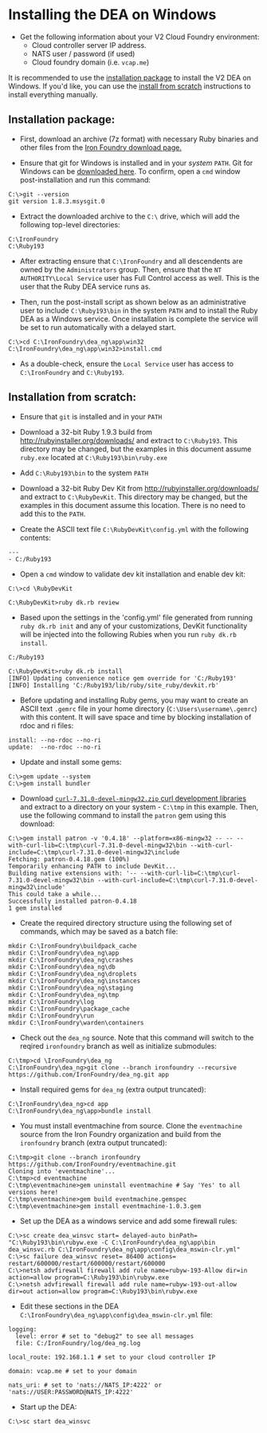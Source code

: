 <!---
  vim:sw=2:ts=2:expandtab:fo=t:tw=144
-->

Installing the DEA on Windows
=============================

* Get the following information about your V2 Cloud Foundry environment:
  * Cloud controller server IP address.
  * NATS user / password (if used)
  * Cloud foundry domain (i.e. `vcap.me`)

It is recommended to use the [installation package](#installation-package) to install the V2 DEA on Windows. If you'd like, you can use the [install
from scratch](#installation-from-scratch) instructions to install everything manually.

Installation package:
-------------------------------------------------

* First, download an archive (7z format) with necessary Ruby binaries and other files from the [Iron Foundry download page.](http://www.ironfoundry.org/download)

* Ensure that git for Windows is installed and in your *system* `PATH`. Git for Windows can be [downloaded here](http://msysgit.github.io/). To confirm,
open a `cmd` window post-installation and run this command:

```
C:\>git --version
git version 1.8.3.msysgit.0
```

* Extract the downloaded archive to the `C:\` drive, which will add the following top-level directories:

```
C:\IronFoundry
C:\Ruby193
```

* After extracting ensure that `C:\IronFoundry` and all descendents are owned by the `Administrators` group. Then, ensure that the `NT AUTHORITY\Local Service` user has Full Control access as well. This is the user that the Ruby DEA service runs as.

* Then, run the post-install script as shown below as an administrative user to include `C:\Ruby193\bin` in the system `PATH` and to install the
Ruby DEA as a Windows service. Once installation is complete the service will be set to run automatically with a delayed start.

```
C:\>cd C:\IronFoundry\dea_ng\app\win32
C:\IronFoundry\dea_ng\app\win32>install.cmd
```

* As a double-check, ensure the `Local Service` user has access to `C:\IronFoundry` and `C:\Ruby193`.

Installation from scratch:
------------------------------------------------------

* Ensure that `git` is installed and in your `PATH`

* Download a 32-bit Ruby 1.9.3 build from http://rubyinstaller.org/downloads/ and extract to `C:\Ruby193`. This directory may be changed,
  but the examples in this document assume `ruby.exe` located at `C:\Ruby193\bin\ruby.exe`

* Add `C:\Ruby193\bin` to the system `PATH`

* Download a 32-bit Ruby Dev Kit from http://rubyinstaller.org/downloads/ and extract to `C:\RubyDevKit`. This directory may be changed, but the
  examples in this document assume this location. There is no need to add this to the `PATH`.

* Create the ASCII text file `C:\RubyDevKit\config.yml` with the following contents:

```
---
- C:/Ruby193
```

* Open a `cmd` window to validate dev kit installation and enable dev kit:

```
C:\>cd \RubyDevKit

C:\RubyDevKit>ruby dk.rb review
```

* Based upon the settings in the 'config.yml' file generated from running `ruby dk.rb init` and any of your customizations,
  DevKit functionality will be injected into the following Rubies when you run `ruby dk.rb install`.

```
C:/Ruby193

C:\RubyDevKit>ruby dk.rb install
[INFO] Updating convenience notice gem override for 'C:/Ruby193'
[INFO] Installing 'C:/Ruby193/lib/ruby/site_ruby/devkit.rb'
```

* Before updating and installing Ruby gems, you may want to create an ASCII text `.gemrc` file in your home directory
(`C:\Users\username\.gemrc`) with this content. It will save space and time by blocking installation of rdoc and ri files:

```
install: --no-rdoc --no-ri
update:  --no-rdoc --no-ri
```

* Update and install some gems:

```
C:\>gem update --system
C:\>gem install bundler
```

* Download [`curl-7.31.0-devel-mingw32.zip` curl development libraries](http://curl.haxx.se/dlwiz/?type=lib&os=Win32&flav=-) and extract to a
directory on your system - `C:\tmp` in this example. Then, use the following command to install the `patron` gem using this download:

```
C:\>gem install patron -v '0.4.18' --platform=x86-mingw32 -- -- --with-curl-lib=C:\tmp\curl-7.31.0-devel-mingw32\bin --with-curl-include=C:\tmp\curl-7.31.0-devel-mingw32\include
Fetching: patron-0.4.18.gem (100%)
Temporarily enhancing PATH to include DevKit...
Building native extensions with: '-- --with-curl-lib=C:\tmp\curl-7.31.0-devel-mingw32\bin --with-curl-include=C:\tmp\curl-7.31.0-devel-mingw32\include'
This could take a while...
Successfully installed patron-0.4.18
1 gem installed
```

* Create the required directory structure using the following set of commands, which may be saved as a batch file:

```
mkdir C:\IronFoundry\buildpack_cache
mkdir C:\IronFoundry\dea_ng\app
mkdir C:\IronFoundry\dea_ng\crashes
mkdir C:\IronFoundry\dea_ng\db
mkdir C:\IronFoundry\dea_ng\droplets
mkdir C:\IronFoundry\dea_ng\instances
mkdir C:\IronFoundry\dea_ng\staging
mkdir C:\IronFoundry\dea_ng\tmp
mkdir C:\IronFoundry\log
mkdir C:\IronFoundry\package_cache
mkdir C:\IronFoundry\run
mkdir C:\IronFoundry\warden\containers
```

* Check out the `dea_ng` source. Note that this command will switch to the reqired `ironfoundry` branch as well as initialize submodules:

```
C:\tmp>cd \IronFoundry\dea_ng
C:\IronFoundry\dea_ng>git clone --branch ironfoundry --recursive https://github.com/IronFoundry/dea_ng.git app
```

* Install required gems for `dea_ng` (extra output truncated):

```
C:\IronFoundry\dea_ng>cd app
C:\IronFoundry\dea_ng\app>bundle install
```

* You must install eventmachine from source. Clone the `eventmachine` source from the Iron Foundry organization and build from the `ironfoundry` branch (extra output truncated):

```
C:\tmp>git clone --branch ironfoundry https://github.com/IronFoundry/eventmachine.git
Cloning into 'eventmachine'...
C:\tmp>cd eventmachine
C:\tmp\eventmachine>gem uninstall eventmachine # Say 'Yes' to all versions here!
C:\tmp\eventmachine>gem build eventmachine.gemspec
C:\tmp\eventmachine>gem install eventmachine-1.0.3.gem
```


* Set up the DEA as a windows service and add some firewall rules:

```
C:\>sc create dea_winsvc start= delayed-auto binPath= "C:\Ruby193\bin\rubyw.exe -C C:\IronFoundry\dea_ng\app\bin dea_winsvc.rb C:\IronFoundry\dea_ng\app\config\dea_mswin-clr.yml"
C:\>sc failure dea_winsvc reset= 86400 actions= restart/600000/restart/600000/restart/600000
C:\>netsh advfirewall firewall add rule name=rubyw-193-Allow dir=in action=allow program=C:\Ruby193\bin\rubyw.exe
C:\>netsh advfirewall firewall add rule name=rubyw-193-out-allow dir=out action=allow program=C:\Ruby193\bin\rubyw.exe
```

* Edit these sections in the DEA `C:\IronFoundry\dea_ng\app\config\dea_mswin-clr.yml` file:

```
logging:
  level: error # set to "debug2" to see all messages
  file: C:/IronFoundry/log/dea_ng.log

local_route: 192.168.1.1 # set to your cloud controller IP

domain: vcap.me # set to your domain

nats_uri: # set to 'nats://NATS_IP:4222' or 'nats://USER:PASSWORD@NATS_IP:4222'
```

* Start up the DEA:

```
C:\>sc start dea_winsvc
```
